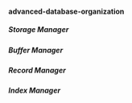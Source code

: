 #### advanced-database-organization
##### Storage Manager
##### Buffer Manager
##### Record Manager
##### Index Manager